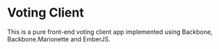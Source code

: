# Voting Client
This is a pure front-end voting client app implemented using Backbone, Backbone.Marionette and EmberJS.
